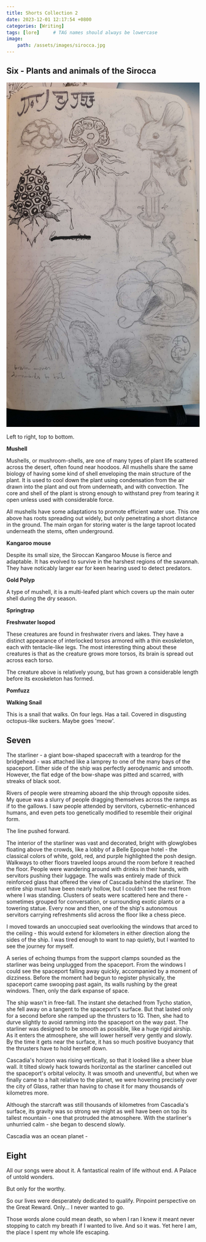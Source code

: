 ```yaml
---
title: Shorts Collection 2
date: 2023-12-01 12:17:54 +0800
categories: [Writing]
tags: [lore]     # TAG names should always be lowercase
image:
    path: /assets/images/sirocca.jpg
---
```


## Six - Plants and animals of the Sirocca

![](/assets/images/sirocca2.jpg)

Left to right, top to bottom.

**Mushell**

Mushells, or mushroom-shells, are one of many types of plant life scattered across the desert, often found near hoodoos. All mushells share the same biology of having some kind of shell enveloping the main structure of the plant. It is used to cool down the plant using condensation from the air drawn into the plant and out from underneath, and with convection. The core and shell of the plant is strong enough to withstand prey from tearing it open unless used with considerable force.

All mushells have some adaptations to promote efficient water use. This one above has roots spreading out widely, but only penetrating a short distance in the ground. The main organ for storing water is the large taproot located underneath the stems, often underground.

**Kangaroo mouse**

Despite its small size, the Siroccan Kangaroo Mouse is fierce and adaptable. It has evolved to survive in the harshest regions of the savannah. They have noticably larger ear for keen hearing used to detect predators.

**Gold Polyp**

A type of mushell, it is a multi-leafed plant which covers up the main outer shell during the dry season.

**Springtrap**

**Freshwater Isopod**

These creatures are found in freshwater rivers and lakes. They have a distinct appearance of interlocked torsos armored with a thin exoskeleton, each with tentacle-like legs. The most interesting thing about these creatures is that as the creature grows more torsos, its brain is spread out across each torso. 

The creature above is relatively young, but has grown a considerable length before its exoskeleton has formed.

**Pomfuzz**

**Walking Snail**

This is a snail that walks. On four legs. Has a tail. Covered in disgusting octopus-like suckers. Maybe goes 'meow'.

## Seven

The starliner - a giant bow-shaped spacecraft with a teardrop for the bridgehead - was attached like a lamprey to one of the many bays of the spaceport. Either side of the ship was perfectly aerodynamic and smooth. However, the flat edge of the bow-shape was pitted and scarred, with streaks of black soot.

Rivers of people were streaming aboard the ship through opposite sides. My queue was a slurry of people dragging themselves across the ramps as if to the gallows. I saw people attended by servitors, cybernetic-enhanced humans, and even pets too genetically modified to resemble their original form.

The line pushed forward.

The interior of the starliner was vast and decorated, bright with glowglobes floating above the crowds, like a lobby of a Belle Epoque hotel - the classical colors of white, gold, red, and purple highlighted the posh design. Walkways to other floors traveled loops around the room before it reached the floor. People were wandering around with drinks in their hands, with servitors pushing their luggage. The walls was entirely made of thick reinforced glass that offered the view of Cascadia behind the starliner. The entire ship must have been nearly hollow, but I couldn't see the rest from where I was standing. Clusters of seats were scattered here and there - sometimes grouped for conversation, or surrounding exotic plants or a towering statue. Every now and then, one of the ship's autonomous servitors carrying refreshments slid across the floor like a chess piece.

I moved towards an unoccupied seat overlooking the windows that arced to the ceiling - this would extend for kilometers in either direction along the sides of the ship. I was tired enough to want to nap quietly, but I wanted to see the journey for myself.

A series of echoing thumps from the support clamps sounded as the starliner was being unplugged from the spaceport. From the windows I could see the spaceport falling away quickly, accompanied by a moment of dizziness. Before the moment had begun to register physically, the spaceport came swooping past again, its walls rushing by the great windows. Then, only the dark expanse of space.

The ship wasn't in free-fall. The instant she detached from Tycho station, she fell away on a tangent to the spaceport's surface. But that lasted only for a second before she ramped up the thrusters to 1G. Then, she had to durve slightly to avoid ramming into the spaceport on the way past. The starliner was designed to be smooth as possible, like a huge rigid airship. As it enters the atmosphere, she will lower herself very gently and slowly. By the time it gets near the surface, it has so much positive buoyancy that the thrusters have to hold herself down.

Cascadia's horizon was rising vertically, so that it looked like a sheer blue wall. It tilted slowly hack towards horizontal as the starliner cancelled out the spaceport's orbital velocity. It was smooth and uneventful, but when we finally came to a halt relative to the planet, we were hovering precisely over the city of Glass, rather than having to chase it for many thousands of kilometres more.

Although the starcraft was still thousands of kilometres from Cascadia's surface, its gravity was so strong we might as well have been on top its tallest mountain - one that protruded the atmosphere. With the starliner's unhurried calm - she began to descend slowly.

Cascadia was an ocean planet - 


<!-- The colony was doomed from before the start. The objective was to set up a temporary outpost, send a compulse back to Earth to send resupplies, cultivate crops and animals to survive, study the local flora and fauna before being sent back to Sol. It was literally a once-in-a-lifetime opportunity to step foot on a habitable alien world. Everyone who volunteered for the journey knew the risks, the , and that they would likely never see their loved ones again. But their names would be revered for the rest of time.

The journey alone was enough reason to turn back. Aside from the engine failures that delayed the twenty-year journey to the planet by an additional five, a massive radiation storm rendered the reactor unstable, and ravaged essential frozen crops and animals that they brought along with them. The onboard computer was forced to prematurely wake up ten people on a randomized basis to firstly save power, then regrow the lost crops and rebreed the animals.

A vote was held to re-preserve half of the colony - ninety in all - in abeyance until they could recoup their losses and support the entire colony again.

One year - around seven hundred Earth days - later, one of the many mining rigs uncovered . It was known that something was there, but it was initially dismissed as an anomaly, 

The colony was doomed from before the start. -->

## Eight

All our songs were about it. A fantastical realm of life without end. A Palace of untold wonders.

But only for the worthy.

So our lives were desperately dedicated to qualify. Pinpoint perspective on the Great Reward. Only... I never wanted to go.

Those words alone could mean death, so when I ran I knew it meant never stopping to catch my breath if I wanted to live. And so it was. Yet here I am, the place I spent my whole life escaping.

